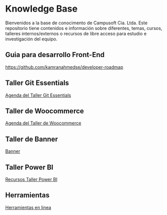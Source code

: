 # Knowledge Base
Bienvenidos a la base de conocimento de Campusoft Cía. Ltda.
Este repositorio tiene contenidos e información sobre diferentes, temas, cursos, talleres internos/externos o recursos de libre acceso para estudio e investigación del equipo.


## Guia para desarrollo Front-End

https://github.com/kamranahmedse/developer-roadmap


## Taller Git Essentials
[Agenda del Taller Git Essentials](taller_git_essentials/taller_git_essentials.md)

## Taller de Woocommerce
[Agenda del Taller de Woocommerce](taller_woocommerce/taller_woocommerce.md)

## Taller de Banner
[Banner](banner.md)

## Taller Power BI
[Recursos Taller Power BI](taller_powerbi/taller_powerbi.md)


## Herramientas
[Herramientas en linea](tool/tool_live.md)
